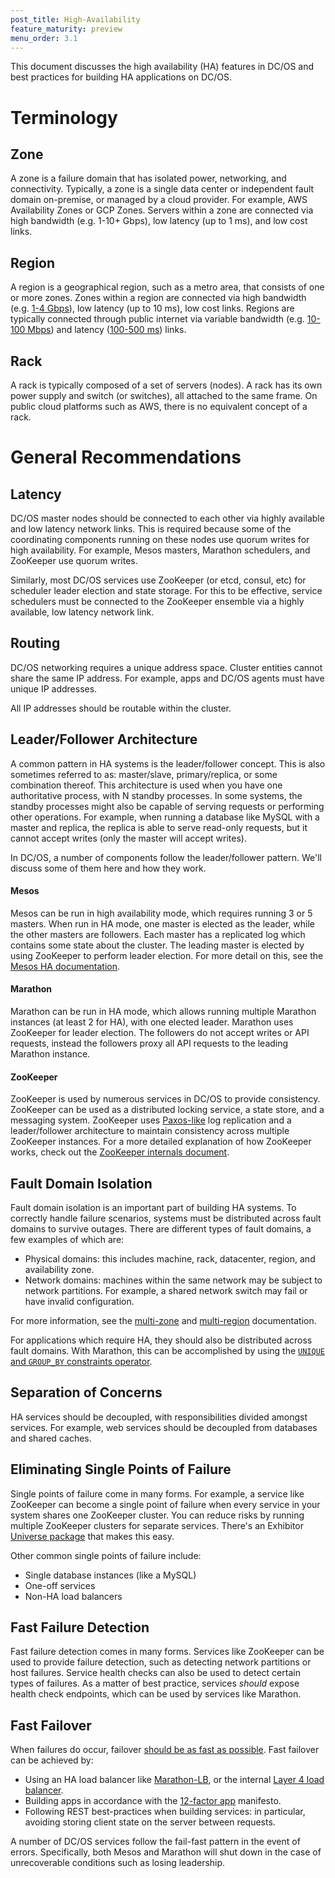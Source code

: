 ```yaml
---
post_title: High-Availability
feature_maturity: preview
menu_order: 3.1
---
```


This document discusses the high availability (HA) features in DC/OS and best practices for building HA applications on DC/OS.

# Terminology

## Zone
A zone is a failure domain that has isolated power, networking, and connectivity. Typically, a zone is a single data center or independent fault domain on-premise, or managed by a cloud provider. For example, AWS Availability Zones or GCP Zones. Servers within a zone are connected via high bandwidth (e.g. 1-10+ Gbps), low latency (up to 1 ms), and low cost links.

## Region
A region is a geographical region, such as a metro area, that consists of one or more zones. Zones within a region are connected via high bandwidth (e.g. [1-4 Gbps](https://blog.serverdensity.com/network-performance-aws-google-rackspace-softlayer/)), low latency (up to 10 ms), low cost links. Regions are typically connected through public internet via variable bandwidth (e.g. [10-100 Mbps](https://cloudharmony.com/speedtest-for-aws)) and latency ([100-500 ms](https://www.concurrencylabs.com/blog/choose-your-aws-region-wisely/)) links.

## Rack
A rack is typically composed of a set of servers (nodes). A rack has its own power supply and switch (or switches), all attached to the same frame. On public cloud platforms such as AWS, there is no equivalent concept of a rack.

# General Recommendations

## Latency
DC/OS master nodes should be connected to each other via highly available and low latency network links. This is required because some of the coordinating components running on these nodes use quorum writes for high availability. For example, Mesos masters, Marathon schedulers, and ZooKeeper use quorum writes.

Similarly, most DC/OS services use ZooKeeper (or etcd, consul, etc) for scheduler leader election and state storage. For this to be effective, service schedulers must be connected to the ZooKeeper ensemble via a highly available, low latency network link.

## Routing
DC/OS networking requires a unique address space. Cluster entities cannot share the same IP address. For example, apps and DC/OS agents must have unique IP addresses.

All IP addresses should be routable within the cluster.

## Leader/Follower Architecture

A common pattern in HA systems is the leader/follower concept. This is also sometimes referred to as: master/slave, primary/replica, or some combination thereof. This architecture is used when you have one authoritative process, with N standby processes. In some systems, the standby processes might also be capable of serving requests or performing other operations. For example, when running a database like MySQL with a master and replica, the replica is able to serve read-only requests, but it cannot accept writes (only the master will accept writes).

In DC/OS, a number of components follow the leader/follower pattern. We'll discuss some of them here and how they work.

#### Mesos

Mesos can be run in high availability mode, which requires running 3 or 5 masters. When run in HA mode, one master is elected as the leader, while the other masters are followers. Each master has a replicated log which contains some state about the cluster. The leading master is elected by using ZooKeeper to perform leader election. For more detail on this, see the [Mesos HA documentation](https://mesos.apache.org/documentation/latest/high-availability/).

#### Marathon

Marathon can be run in HA mode, which allows running multiple Marathon instances (at least 2 for HA), with one elected leader. Marathon uses ZooKeeper for leader election. The followers do not accept writes or API requests, instead the followers proxy all API requests to the leading Marathon instance.

#### ZooKeeper

ZooKeeper is used by numerous services in DC/OS to provide consistency. ZooKeeper can be used as a distributed locking service, a state store, and a messaging system. ZooKeeper uses [Paxos-like](https://en.wikipedia.org/wiki/Paxos_%28computer_science%29) log replication and a leader/follower architecture to maintain consistency across multiple ZooKeeper instances. For a more detailed explanation of how ZooKeeper works, check out the [ZooKeeper internals document](https://zookeeper.apache.org/doc/r3.4.8/zookeeperInternals.html).

## Fault Domain Isolation
Fault domain isolation is an important part of building HA systems. To correctly handle failure scenarios, systems must be distributed across fault domains to survive outages. There are different types of fault domains, a few examples of which are:

 * Physical domains: this includes machine, rack, datacenter, region, and availability zone.
 * Network domains: machines within the same network may be subject to network partitions. For example, a shared network switch may fail or have invalid configuration.

For more information, see the [multi-zone](/docs/1.9/installing/high-availability/multi-zone/) and [multi-region](/docs/1.9/installing/high-availability/multi-region/) documentation.

For applications which require HA, they should also be distributed across fault domains. With Marathon, this can be accomplished by using the [`UNIQUE`  and `GROUP_BY` constraints operator](https://mesosphere.github.io/marathon/docs/constraints.html).

## Separation of Concerns

HA services should be decoupled, with responsibilities divided amongst services. For example, web services should be decoupled from databases and shared caches.

## Eliminating Single Points of Failure

Single points of failure come in many forms. For example, a service like ZooKeeper can become a single point of failure when every service in your system shares one ZooKeeper cluster. You can reduce risks by running multiple ZooKeeper clusters for separate services. There's an Exhibitor [Universe package](https://github.com/mesosphere/exhibitor-dcos) that makes this easy.

Other common single points of failure include:

- Single database instances (like a MySQL)
- One-off services
- Non-HA load balancers

## Fast Failure Detection

Fast failure detection comes in many forms. Services like ZooKeeper can be used to provide failure detection, such as detecting network partitions or host failures. Service health checks can also be used to detect certain types of failures. As a matter of best practice, services *should* expose health check endpoints, which can be used by services like Marathon.

## Fast Failover

When failures do occur, failover [should be as fast as possible](https://en.wikipedia.org/wiki/Fail-fast). Fast failover can be achieved by:

 * Using an HA load balancer like [Marathon-LB](/docs/1.9/service-discovery/marathon-lb/), or the internal [Layer 4 load balancer](/docs/1.9/service-discovery/load-balancing-vips/).
 * Building apps in accordance with the [12-factor app](http://12factor.net/) manifesto.
 * Following REST best-practices when building services: in particular, avoiding storing client state on the server between requests.

A number of DC/OS services follow the fail-fast pattern in the event of errors. Specifically, both Mesos and Marathon will shut down in the case of unrecoverable conditions such as losing leadership.

